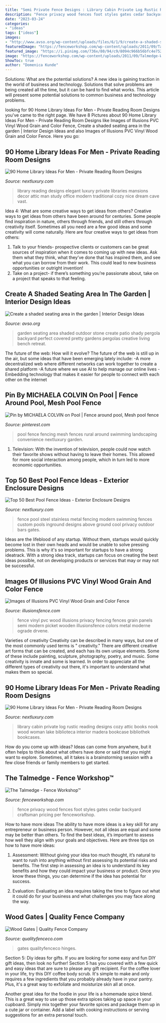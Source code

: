 ```yaml
---
title: "Semi Private Fence Designs : Library Cabin Private Log Rustic Reading Designs Cozy Attic Books Nook Wood Woman Lake Biblioteca Interior Madera Bookcase Bibliothek Bookcases"
description: "Fence privacy wood fences foot styles gates cedar backyard craftsman pricing per fenceworkshop"
date: "2023-03-24"
categories:
- "ideas"
tags: ["ideas"]
images:
- "http://www.avso.org/wp-content/uploads/files/6/1/9/create-a-shaded-seating-area-in-the-garden-7-619.jpg"
featuredImage: "https://fenceworkshop.com/wp-content/uploads/2011/09/Talmedge-Wood-Privacy-Fence.jpg"
featured_image: "https://i.pinimg.com/736x/80/94/c9/8094c966b56bfc4e7528f1cff3f9d832.jpg"
image: "https://fenceworkshop.com/wp-content/uploads/2011/09/Talmedge-Wood-Privacy-Fence.jpg"
ShowToc: true
author: "Domenica Kunde"
---
```



Solutions: What are the potential solutions?
A new idea is gaining traction in the world of business and technology. Solutions that solve problems are being created all the time, but it can be hard to find what works. This article will present some potential solutions to common business and technology problems.

	

		
looking for 90 Home Library Ideas For Men - Private Reading Room Designs you've came to the right page. We have 8 Pictures about 90 Home Library Ideas For Men - Private Reading Room Designs like Images of Illusions PVC Vinyl Wood Grain and Color Fence, Create a shaded seating area in the garden | Interior Design Ideas and also Images of Illusions PVC Vinyl Wood Grain and Color Fence. Here you go:
		
    
## 90 Home Library Ideas For Men - Private Reading Room Designs

<img loading=lazy src="http://nextluxury.com/wp-content/uploads/elegant-home-library-with-beautiful-traditional-decor.jpg" onerror="this.onerror=null;this.src='https://tse3.mm.bing.net/th?id=OIP.JCk5v2jGiVqJgOqjQ22RCgHaJa&amp;pid=15.1';" alt="90 Home Library Ideas For Men - Private Reading Room Designs">

_Source: nextluxury.com_

>library reading designs elegant luxury private libraries mansions decor attic man study office modern traditional cozy nice dream cave vast. 

	

Idea 4: What are some creative ways to get ideas from others?
Creative ways to get ideas from others have been around for centuries. Some people find inspiration in nature, others through friends, and still others through creativity itself. Sometimes all you need are a few good ideas and some creativity will come naturally. Here are four creative ways to get ideas from others: 
1) Talk to your friends- prospective clients or customers can be great sources of inspiration when it comes to coming up with new ideas. Ask them what they think, what they’ve done that has inspired them, and see what you can borrow from their work. This could lead to new business opportunities or outright invention! 
2) Take on a project- if there’s something you’re passionate about, take on a project that speaks to that feeling.

    
## Create A Shaded Seating Area In The Garden | Interior Design Ideas

<img loading=lazy src="http://www.avso.org/wp-content/uploads/files/6/1/9/create-a-shaded-seating-area-in-the-garden-7-619.jpg" onerror="this.onerror=null;this.src='https://tse2.mm.bing.net/th?id=OIP.6xpUFE9Pl1K8UMMb3Iuv6QHaJ3&amp;pid=15.1';" alt="Create a shaded seating area in the garden | Interior Design Ideas">

_Source: avso.org_

>garden seating area shaded outdoor stone create patio shady pergola backyard perfect covered pretty gardens pergolas creative living bench retreat. 

	

The future of the web: How will it evolve?
The future of the web is still up in the air, but some ideas that have been emerging lately include: 
-A more decentralized web where different networks can work together to create a shared platform 
-A future where we use AI to help manage our online lives 
-Embedding technology that makes it easier for people to connect with each other on the internet

    
## Pin By MICHAELA COLVIN On Pool | Fence Around Pool, Mesh Pool Fence

<img loading=lazy src="https://i.pinimg.com/736x/80/94/c9/8094c966b56bfc4e7528f1cff3f9d832.jpg" onerror="this.onerror=null;this.src='https://tse1.mm.bing.net/th?id=OIP.tcHsEUg8zHQdabXxjjbkBQHaJ-&amp;pid=15.1';" alt="Pin by MICHAELA COLVIN on Pool | Fence around pool, Mesh pool fence">

_Source: pinterest.com_

>pool fence fencing mesh fences rural around swimming landscaping convenience nextluxury garden. 

	

1. Television: With the invention of television, people could now watch their favorite shows without having to leave their homes. This allowed for more social interaction among people, which in turn led to more economic opportunities.

    
## Top 50 Best Pool Fence Ideas - Exterior Enclosure Designs

<img loading=lazy src="http://nextluxury.com/wp-content/uploads/modern-metal-bars-pool-fence-ideas.jpg" onerror="this.onerror=null;this.src='https://tse3.mm.bing.net/th?id=OIP.GG93FpQ84wyzTOZXUBIiGAHaFj&amp;pid=15.1';" alt="Top 50 Best Pool Fence Ideas - Exterior Enclosure Designs">

_Source: nextluxury.com_

>fence pool steel stainless metal fencing modern swimming fences custom pools inground designs above ground cool privacy outdoor bars gates. 

	

Ideas are the lifeblood of any startup. Without them, startups would quickly become lost in their own heads and would be unable to solve pressing problems. This is why it's so important for startups to have a strong ideatrack. With a strong idea track, startups can focus on creating the best ideas possible, not on developing products or services that may or may not be successful.

    
## Images Of Illusions PVC Vinyl Wood Grain And Color Fence

<img loading=lazy src="https://illusionsfence.com/wp-content/uploads/2014/10/illusions-black-vinyl-pvc-semi-privacy-fencing-panels-2-1024x681.jpg" onerror="this.onerror=null;this.src='https://tse1.mm.bing.net/th?id=OIP.bA3v1euiFKue04FgebshxgHaE7&amp;pid=15.1';" alt="Images of Illusions PVC Vinyl Wood Grain and Color Fence">

_Source: illusionsfence.com_

>fence vinyl pvc wood illusions privacy fencing fences grain panels semi modern picket wooden illusionsfence colors metal moderne ograde drvene. 

	

Varieties of creativity
Creativity can be described in many ways, but one of the most commonly used terms is " creativity." There are different creative art forms that can be created, and each has its own unique elements. Some of these include painting, sculpture, photography, poetry, and music. Some creativity is innate and some is learned. In order to appreciate all the different types of creativity out there, it's important to understand what makes them so special.

    
## 90 Home Library Ideas For Men - Private Reading Room Designs

<img loading=lazy src="http://nextluxury.com/wp-content/uploads/rustic-log-cabin-private-home-library-designs.jpg" onerror="this.onerror=null;this.src='https://tse2.mm.bing.net/th?id=OIP.jZ-sDBjootIIHI4c4snRcAAAAA&amp;pid=15.1';" alt="90 Home Library Ideas For Men - Private Reading Room Designs">

_Source: nextluxury.com_

>library cabin private log rustic reading designs cozy attic books nook wood woman lake biblioteca interior madera bookcase bibliothek bookcases. 

	

How do you come up with ideas?
Ideas can come from anywhere, but it often helps to think about what others have done or said that you might want to explore. Sometimes, all it takes is a brainstorming session with a few close friends or family members to get started.

    
## The Talmedge - Fence Workshop™

<img loading=lazy src="https://fenceworkshop.com/wp-content/uploads/2011/09/Talmedge-Wood-Privacy-Fence.jpg" onerror="this.onerror=null;this.src='https://tse4.mm.bing.net/th?id=OIP.hUZxEVencSvLWs2UGhLCZAHaFj&amp;pid=15.1';" alt="The Talmedge - Fence Workshop™">

_Source: fenceworkshop.com_

>fence privacy wood fences foot styles gates cedar backyard craftsman pricing per fenceworkshop. 

	

How to have more ideas
The ability to have more ideas is a key skill for any entrepreneur or business person. However, not all ideas are equal and some may be better than others. To find the best ideas, it’s important to assess how well they align with your goals and objectives. Here are three tips on how to have more ideas:
1. Assessment: Without giving your idea too much thought, it’s natural to want to rush into anything without first assessing its potential risks and benefits. The first step in assessing an idea is to understand its key benefits and how they could impact your business or product. Once you know these things, you can determine if the idea has potential for success.

2. Evaluation: Evaluating an idea requires taking the time to figure out what it could do for your business and what challenges you may face along the way.

    
## Wood Gates | Quality Fence Company

<img loading=lazy src="http://www.qualityfenceco.com/wp-content/uploads/2016/08/wood-gates-7.jpg" onerror="this.onerror=null;this.src='https://tse4.mm.bing.net/th?id=OIP.iSWLEwiIQMyUFGZY3IxJVwHaJ4&amp;pid=15.1';" alt="Wood Gates | Quality Fence Company">

_Source: qualityfenceco.com_

>gates qualityfenceco hinges. 

	

Section 5: Diy ideas for gifts.
If you are looking for some easy and fun DIY gift ideas, then look no further! Section 5 has you covered with a few quick and easy ideas that are sure to please any gift recipient.
For the coffee lover in your life, try this DIY coffee body scrub. It's simple to make and only requires a few ingredients that you probably already have in your pantry. Plus, it's a great way to exfoliate and moisturize skin all at once.

Another great idea for the foodie in your life is a homemade spice blend. This is a great way to use up those extra spices taking up space in your cupboard. Simply mix together your favorite spices and package them up in a cute jar or container. Add a label with cooking instructions or serving suggestions for an extra personal touch.

